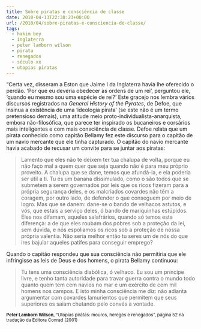 ```yaml
---
title: Sobre piratas e consciência de classe
date: 2010-04-13T22:38:23+00:00
url: /2010/04/sobre-piratas-e-consciencia-de-classe/
tags:
  - hakim bey
  - inglaterra
  - peter lamborn wilson
  - pirata
  - renegados
  - século xx
  - utopias piratas
---
```


“Certa vez, disseram a Eston que Jaime I da Inglaterra havia lhe oferecido o perdão. ‘Por que eu deveria obedecer às ordens de um rei’, perguntou ele, ‘quando eu mesmo sou uma espécie de rei?’ Este gracejo nos lembra vários discursos registrados na _General History of the Pyrates_, de Defoe, que insinua a existência de uma ‘ideologia pirata’ (se este não é um termo pretensioso demais), uma atitude meio proto-individualista-anarquista, embora não-filosófica, que parece ter inspirado os bucaneiros e corsários mais inteligentes e com mais consciência de classe. Defoe relata que um pirata conhecido como capitão Bellamy fez este discurso para o capitão de um navio mercante que ele tinha capturado. O capitão do navio mercante havia acabado de recusar um convite para se juntar aos piratas:

> Lamento que eles não te deixem ter tua chalupa de volta, porque eu não faço mal a quem quer que seja quando não é para meu próprio proveito. A chalupa que se dane, temos que afundá-la, e ela poderia ser útil a ti. Tu és um banana dissimulado, como o são todos que se submetem a serem governados por leis que os ricos fizeram para a própria segurança deles, e os malcriados covardes não têm a coragem, por outro lado, de defender o que conseguem por meio de logro. Mas que se danem: dane-se o bando de velhacos astutos, e vós, que estais a serviço deles, ó bando de mariquinhas estúpidos. Eles nos difamam, aqueles salafrários, quando só temos esta diferença: a de que eles roubam dos pobres sob a proteção da lei, sem dúvida, e nós espoliamos os ricos sob a proteção de nossa própria valentia. Não seria melhor então tu seres um de nós do que ires bajular aqueles patifes para conseguir emprego?

Quando o capitão respondeu que sua consciência não permitiria que ele infringisse as leis de Deus e dos homens, o pirata Bellamy continuou:

> Tu tens uma consciência diabólica, ó velhaco. Eu sou um príncipe livre, e tenho tanta autoridade para travar guerra contra o mundo todo quanto quem tem cem navios no mar e um exército de cem mil homens nos campos. E isto minha consciência me diz: não adianta argumentar com covardes lamurientos que permitem que seus superiores os saiam chutando pelo convés à vontade.

<small><strong>Peter Lamborn Wilson</strong>, “Utopias piratas: mouros, hereges e renegados”, página 52 na tradução da Editora Conrad (2001)</small>
